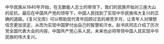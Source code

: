 中华民族从1840年开始，在无数能人志士的带领下，我们的民族开始对三座大山的反抗，最后在中国共产党的领导下，中国人民找到了实现中华民族伟大复兴的正确的道路。《复兴文库》可以帮助现代青年回顾过去的艰苦岁月，让青年人对理想信念更加坚定，从而为实现中国梦付出自己的智慧和汗水。赵书庆同志介绍了历次党全国代表大会的内容，中国共产党心系人民，未来也必将带领中国人民实现中华民族的伟大复兴。